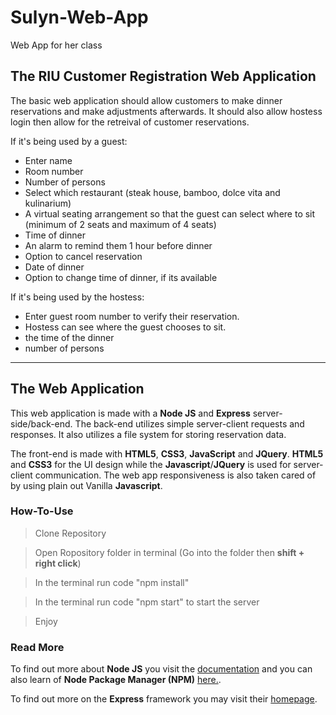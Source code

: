 # Sulyn-Web-App
Web App for her class

## The RIU Customer Registration Web Application

The basic web application should allow customers to make dinner reservations and make adjustments afterwards. It should also allow hostess login then allow for the retreival of customer reservations.

If it's being used by a guest:
-	Enter name 
-	Room number 
-	Number of persons 
-	Select which restaurant (steak house, 
	bamboo, dolce vita and kulinarium)
-	A virtual seating arrangement so that 
	the guest can select where to sit (minimum of 2 seats 
	and maximum of 4 seats)
-	Time of dinner
-	An alarm to remind them 1 hour before dinner 
-	Option to cancel reservation
-	Date of dinner
-	Option to change time of dinner, if its available 

If it's being used by the hostess:
-	Enter guest room number to verify their reservation.
-	Hostess can see where the guest chooses to sit.
-	the time of the dinner 
-	number of persons

---

## The Web Application

This web application is made with a **Node JS** and **Express** server-side/back-end. The back-end utilizes simple server-client requests and responses. It also utilizes a file system for storing reservation data.

The front-end is made with **HTML5**, **CSS3**, **JavaScript** and **JQuery**. **HTML5** and **CSS3** for the UI design while the **Javascript**/**JQuery** is used for server-client communication. The web app responsiveness is also taken cared of by using plain out Vanilla **Javascript**.

### How-To-Use

> Clone Repository

> Open Ropository folder in terminal (Go into the folder then **shift + right click**)

> In the terminal run code "npm install"

> In the terminal run code "npm start" to start the server

> Enjoy

### Read More

To find out more about **Node JS** you visit the [documentation](https://nodejs.org/en/docs/ "Node JS Documentation") and you can also learn of **Node Package Manager (NPM)** [here.](https://www.npmjs.com/ "NPM Home").

To find out more on the **Express** framework you may visit their [homepage](https://expressjs.com/ "Express JS Home").
